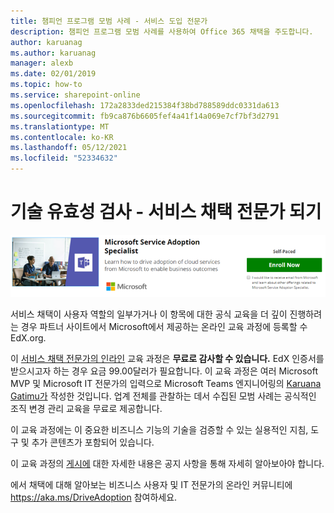 ```yaml
---
title: 챔피언 프로그램 모범 사례 - 서비스 도입 전문가
description: 챔피언 프로그램 모범 사례를 사용하여 Office 365 채택을 주도합니다.
author: karuanag
ms.author: karuanag
manager: alexb
ms.date: 02/01/2019
ms.topic: how-to
ms.service: sharepoint-online
ms.openlocfilehash: 172a2833ded215384f38bd788589ddc0331da613
ms.sourcegitcommit: fb9ca876b6605fef4a41f14a069e7cf7bf3d2791
ms.translationtype: MT
ms.contentlocale: ko-KR
ms.lasthandoff: 05/12/2021
ms.locfileid: "52334632"
---
```

# <a name="validate-your-skills---become-a-service-adoption-specialist"></a>기술 유효성 검사 - 서비스 채택 전문가 되기

![서비스 도입 전문가 과정](media/champs_sascourse.png)

서비스 채택이 사용자 역할의 일부가거나 이 항목에 대한 공식 교육을 더 깊이 진행하려는 경우 파트너 사이트에서 Microsoft에서 제공하는 온라인 교육 과정에 등록할 수 EdX.org. 

이 [서비스 채택 전문가의 인라인](/learn/paths/m365-service-adoption/) 교육 과정은 **무료로 감사할 수 있습니다.**  EdX 인증서를 받으시고자 하는 경우 요금 99.00달러가 필요합니다.  이 교육 과정은 여러 Microsoft MVP 및 Microsoft IT 전문가의 입력으로 Microsoft Teams 엔지니어링의 [Karuana Gatimu가](https://linkedin.com/in/karuanagatimu) 작성한 것입니다.  업계 전체를 관찰하는 데서 수집된 모범 사례는 공식적인 조직 변경 관리 교육을 무료로 제공합니다.  

이 교육 과정에는 이 중요한 비즈니스 기능의 기술을 검증할 수 있는 실용적인 지침, 도구 및 추가 콘텐츠가 포함되어 있습니다.  

이 교육 과정의 [게시에](https://aka.ms/AdoptionCertAnnouncement) 대한 자세한 내용은 공지 사항을 통해 자세히 알아보아야 합니다. 

에서 채택에 대해 알아보는 비즈니스 사용자 및 IT 전문가의 온라인 커뮤니티에 https://aka.ms/DriveAdoption 참여하세요.